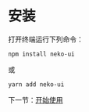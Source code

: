 # 安装

打开终端运行下列命令：

```
npm install neko-ui
```

或

```
yarn add neko-ui
```

下一节：[开始使用](#/doc/get-started)